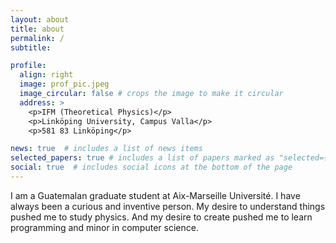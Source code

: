 ```yaml
---
layout: about
title: about
permalink: /
subtitle: 

profile:
  align: right
  image: prof_pic.jpeg
  image_circular: false # crops the image to make it circular
  address: >
    <p>IFM (Theoretical Physics)</p>
    <p>Linköping University, Campus Valla</p>
    <p>581 83 Linköping</p>

news: true  # includes a list of news items
selected_papers: true # includes a list of papers marked as "selected={true}"
social: true  # includes social icons at the bottom of the page
---
```


I am a Guatemalan graduate student at Aix-Marseille Université. I have always been a curious and inventive person. My desire to understand things pushed me to study physics. And my desire to create pushed me to learn programming and minor in computer science. 